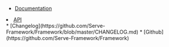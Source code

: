 <!-- _navbar.md -->
* [Documentation](/8.1.0/01_getting_started/01_installation)
<li><a href="/api/8.1.0/index.xhtml">API</a></li>
* [Changelog](https://github.com/Serve-Framework/Framework/blob/master/CHANGELOG.md)
* [Github](https://github.com/Serve-Framework/Framework)

